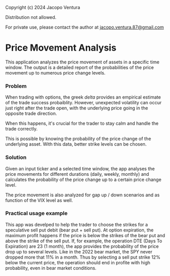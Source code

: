 Copyright (c) 2024 Jacopo Ventura

Distribution not allowed. 

For private use, please contact the author at jacopo.ventura.87@gmail.com

# Price Movement Analysis

This application analyzes the price movement of assets in a specific time window. The output is a detailed report of the probabilities of the price movement up to numerous price change levels. 

### Problem
When trading with options, the greek *delta* provides an empirical estimate of the trade success probaiblity. However, unexpected volatility can occur just right after the trade open, with the underlying price going in the opposite trade direction.

When this happens, it's crucial for the trader to stay calm and handle the trade correctly.

This is possible by knowing the probability of the price change of the underlying asset. With this data, better strike levels can be chosen.


### Solution

Given an input ticker and a selected time window, the app analyses the price movements for different durations (daily, weekly, monthly) and calculates the probability of the price change up to a certain price change level. 

The price movement is also analyzed for gap up / down scenarios and as function of the VIX level as well.


### Practical usage example

This app was develped to help the trader to choose the strikes for a speculative sell put debit (bear put + sell put). At option expiration, the maximum profit happens if the price is below the strikes of the bear put and above the strike of the sell put. If, for example, the operation DTE (Days To Expiration) are 23 (1 month), the app provides the probability of the price drop up to several levels. Like in the 2022 bear market, the SPY never dropped more that 11% in a month. Thus by selecting a sell put strike 12% below the current price, the operation should end in profite with high probability, even in bear market conditions.

